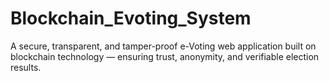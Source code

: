 # Blockchain_Evoting_System
A secure, transparent, and tamper-proof e-Voting web application built on blockchain technology — ensuring trust, anonymity, and verifiable election results.

